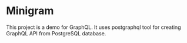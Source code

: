 # Minigram

This project is a demo for GraphQL. It uses postgraphql tool for creating GraphQL API from PostgreSQL database.